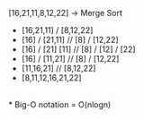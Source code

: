 [16,21,11,8,12,22] -> Merge Sort
* [16,21,11] / [8,12,22]
* [16] / [21,11] // [8] / [12,22]
* [16] / [21] [11] // [8] / [12] / [22]
* [16] / [11,21] // [8] / [12,22]
* [11,16,21] // [8,12,22]
* [8,11,12,16,21,22]
<br>
* Big-O notation = O(nlogn)

